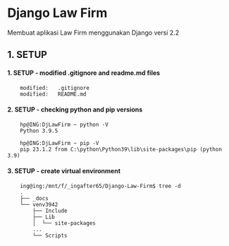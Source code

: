 # Django Law Firm
Membuat aplikasi Law Firm menggunakan Django versi 2.2


## 1. SETUP

#### 1. SETUP - modified .gitignore and readme.md files

        modified:   .gitignore
        modified:   README.md


#### 2. SETUP - checking python and pip versions

        hp@ING:DjLawFirm ~ python -V
        Python 3.9.5

        hp@ING:DjLawFirm ~ pip -V
        pip 23.1.2 from C:\python\Python39\lib\site-packages\pip (python 3.9)
        

#### 3. SETUP - create virtual environment


        ing@ing:/mnt/f/_ingafter65/Django-Law-Firm$ tree -d
        .
        ├── _docs
        └── venv3942
            ├── Include
            ├── Lib
            │  └── site-packages
            ... 
            └── Scripts